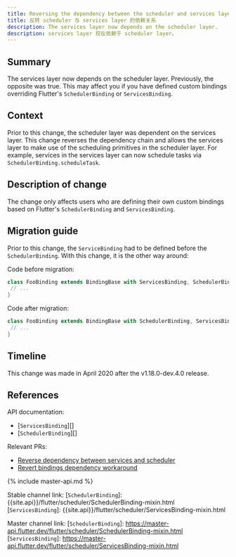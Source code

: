 ```yaml
---
title: Reversing the dependency between the scheduler and services layer
title: 反转 scheduler 与 services layer 的依赖关系
description: The services layer now depends on the scheduler layer.
description: services layer 现在依赖于 scheduler layer。
---
```


## Summary

The services layer now depends on the scheduler layer. Previously, the opposite
was true. This may affect you if you have defined custom bindings overriding
Flutter's `SchedulerBinding` or `ServicesBinding`.

## Context

Prior to this change, the scheduler layer was dependent on the services layer.
This change reverses the dependency chain and allows the services layer to make
use of the scheduling primitives in the scheduler layer. For example, services
in the services layer can now schedule tasks via `SchedulerBinding.scheduleTask`.

## Description of change

The change only affects users who are defining their own custom bindings based
on Flutter's `SchedulerBinding` and `ServicesBinding`.

## Migration guide

Prior to this change, the `ServiceBinding` had to be defined before the
`SchedulerBinding`. With this change, it is the other way around:

Code before migration:

<!-- skip -->
```dart
class FooBinding extends BindingBase with ServicesBinding, SchedulerBinding {
 // ...
}
```

Code after migration:

<!-- skip -->
```dart
class FooBinding extends BindingBase with SchedulerBinding, ServicesBinding {
 // ...
}
```

## Timeline

This change was made in April 2020 after the v1.18.0-dev.4.0 release.

## References

API documentation:
* [`ServicesBinding`][]
* [`SchedulerBinding`][]

Relevant PRs:
* [Reverse dependency between services and scheduler][]
* [Revert bindings dependency workaround][]

{% include master-api.md %}

Stable channel link:
[`SchedulerBinding`]: {{site.api}}/flutter/scheduler/SchedulerBinding-mixin.html
[`ServicesBinding`]: {{site.api}}/flutter/scheduler/ServicesBinding-mixin.html

Master channel link:
[`SchedulerBinding`]: https://master-api.flutter.dev/flutter/scheduler/SchedulerBinding-mixin.html
[`ServicesBinding`]: https://master-api.flutter.dev/flutter/scheduler/ServicesBinding-mixin.html

[Reverse dependency between services and scheduler]: {{site.github}}/flutter/flutter/pull/54212
[Revert bindings dependency workaround]: {{site.github}}/flutter/flutter/pull/54286
